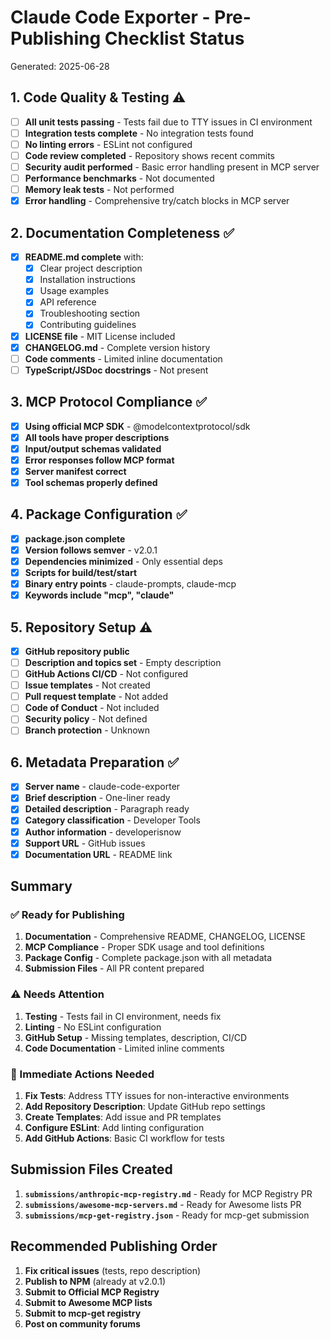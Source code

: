 # Claude Code Exporter - Pre-Publishing Checklist Status

Generated: 2025-06-28

## 1. Code Quality & Testing ⚠️

- [ ] **All unit tests passing** - Tests fail due to TTY issues in CI environment
- [ ] **Integration tests complete** - No integration tests found
- [ ] **No linting errors** - ESLint not configured
- [ ] **Code review completed** - Repository shows recent commits
- [ ] **Security audit performed** - Basic error handling present in MCP server
- [ ] **Performance benchmarks** - Not documented
- [ ] **Memory leak tests** - Not performed
- [x] **Error handling** - Comprehensive try/catch blocks in MCP server

## 2. Documentation Completeness ✅

- [x] **README.md complete** with:
  - [x] Clear project description
  - [x] Installation instructions
  - [x] Usage examples
  - [x] API reference
  - [x] Troubleshooting section
  - [x] Contributing guidelines
- [x] **LICENSE file** - MIT License included
- [x] **CHANGELOG.md** - Complete version history
- [ ] **Code comments** - Limited inline documentation
- [ ] **TypeScript/JSDoc docstrings** - Not present

## 3. MCP Protocol Compliance ✅

- [x] **Using official MCP SDK** - @modelcontextprotocol/sdk
- [x] **All tools have proper descriptions**
- [x] **Input/output schemas validated**
- [x] **Error responses follow MCP format**
- [x] **Server manifest correct**
- [x] **Tool schemas properly defined**

## 4. Package Configuration ✅

- [x] **package.json complete**
- [x] **Version follows semver** - v2.0.1
- [x] **Dependencies minimized** - Only essential deps
- [x] **Scripts for build/test/start**
- [x] **Binary entry points** - claude-prompts, claude-mcp
- [x] **Keywords include "mcp", "claude"**

## 5. Repository Setup ⚠️

- [x] **GitHub repository public**
- [ ] **Description and topics set** - Empty description
- [ ] **GitHub Actions CI/CD** - Not configured
- [ ] **Issue templates** - Not created
- [ ] **Pull request template** - Not added
- [ ] **Code of Conduct** - Not included
- [ ] **Security policy** - Not defined
- [ ] **Branch protection** - Unknown

## 6. Metadata Preparation ✅

- [x] **Server name** - claude-code-exporter
- [x] **Brief description** - One-liner ready
- [x] **Detailed description** - Paragraph ready
- [x] **Category classification** - Developer Tools
- [x] **Author information** - developerisnow
- [x] **Support URL** - GitHub issues
- [x] **Documentation URL** - README link

## Summary

### ✅ Ready for Publishing
1. **Documentation** - Comprehensive README, CHANGELOG, LICENSE
2. **MCP Compliance** - Proper SDK usage and tool definitions
3. **Package Config** - Complete package.json with all metadata
4. **Submission Files** - All PR content prepared

### ⚠️ Needs Attention
1. **Testing** - Tests fail in CI environment, needs fix
2. **Linting** - No ESLint configuration
3. **GitHub Setup** - Missing templates, description, CI/CD
4. **Code Documentation** - Limited inline comments

### 🚀 Immediate Actions Needed

1. **Fix Tests**: Address TTY issues for non-interactive environments
2. **Add Repository Description**: Update GitHub repo settings
3. **Create Templates**: Add issue and PR templates
4. **Configure ESLint**: Add linting configuration
5. **Add GitHub Actions**: Basic CI workflow for tests

## Submission Files Created

1. **`submissions/anthropic-mcp-registry.md`** - Ready for MCP Registry PR
2. **`submissions/awesome-mcp-servers.md`** - Ready for Awesome lists PR  
3. **`submissions/mcp-get-registry.json`** - Ready for mcp-get submission

## Recommended Publishing Order

1. **Fix critical issues** (tests, repo description)
2. **Publish to NPM** (already at v2.0.1)
3. **Submit to Official MCP Registry** 
4. **Submit to Awesome MCP lists**
5. **Submit to mcp-get registry**
6. **Post on community forums**